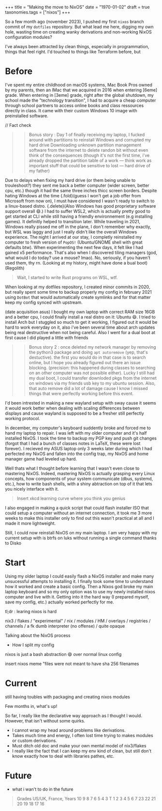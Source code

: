 +++
title = "Making the move to NixOS"
date = "1970-01-02"
draft = true
taxonomies.tags = ["nixos"]
+++

So a few month ago (november 2023), I pushed my first `nixos` branch commit of my `dotfiles` repository. But what lead me here, digging my own hole, wasting time on creating wanky derivations and non-working NixOS configuration modules?

<!-- more -->

I've always been attracted by clean things, especially in programmation, things that feel right. I'd touched to things like Terraform before, but 

# Before

I've spent my entire childhood on macOS systems, Mac Book Pros owned by my parents, then an IMac that we acquired in 2016 when entering [6eme] grade. When entering in [3eme] grade, right after the global shutdown, my school made the "technology transition", I had to acquire a cheap computer through school partners to access online books and class ressources directly in class. It came with their custom Windows 10 image with preinstalled software.

// Fact check
>> Bonus story : Day 1 of finally receiving my laptop, I fucked around with partitions to reinstall Windows and corrupted my hard drive
Downloading unknown partition management software from the internet to delete randon bit without even think of the consequences (though it's not the first time, i've already dropped the partition table of a work — think work as important stuff that could be sensitive to lost — hard drive of my father)

Due to delays when fixing my hard drive (or them being unable to trouleshoot?) they sent me back a better computer (wider screen, better cpu, etc.) though it had the same three inches thicc screen borders. Despite hating Windows at the time {.fold}(guess I won't get a job offer from Microsoft from now on), I must have considered I wasn't ready to switch to a linux-based distro. {.delete}(Also Windows has good proprietary software support overall :smile:.) I had to suffer WSL2, which is actually pretty good to get started at CLI while still having a friendly environnement (e.g installing games). It definitly helped to transition later.
While traveling in 2021, Windows really pissed me off in the plane, I don't remember why exactly, but WSL was laggy and just I really didn't like the overall Windows experience. The night I arrived at our stay, I completly reinstalled my computer to fresh version of `PopOS!` (Ubuntu/GNOME shell with great defaults btw). When experimenting the next few days, it felt like I had gained x5 performance. That's also when I discovered tiling managers (god, what would I do today? use a mouse? lmao). No, seriously, if you haven't used them, thy rn. (Looking at my history, might have done a bual boot) (Regolith)

> Wait, I started to write Rust programs on WSL, wtf.

When looking at my dotfiles repository, I created minor commits in 2020, but really spent some time to backup properly my config in february 2021 using `DotBot` that would automatically create symlinks and for that matter keep my config synced with upstream.

(date acquisition asus) I bought my own laptop with correct RAM size 16GB and a better cpu, I could finally install a real distro on it: Ubuntu :smile:. I tried to install Arch but I stuggled so much to get it working, I figured out it would be hard to work everyday on it, also i've been several time about arch updates being real destructive when not being careful. Also I went for a dual boot at first cause I did played a little with friends

>> Bonus story 2 : once deleted my network manager by removing the python3 package and doing `apt autoremove` (yep, that's destuctive). the first you would do in that case is to search online, but I hope you already figured out there an issue blocking. (precision: this happened during classes to searching on an other computer was not possible either). Lucky I still had my dual boot, I could transfer downloded pkgs from the internet on windows via my friends usb key to my ubuntu session. Also, that auto remove did a lot of damage cause I know I missed things that were perfectly working before this event.

I'd been intrested in making a new wayland setup with sway cause it seems it would work better when dealing with scaling differences between displays and cause wayland is supposed to be a fresher still perfectly working protocol.

In december, my computer's keyboard suddently broke and forced me to hand my laptop to repair. I was left with my older computer and it's half installed NixOS. I took the time to backup my PGP key and push git changes (forgot that I had a bunch of classes notes in LaTeX, these were lost forever). I recieved my ASUS laptop only 3 weeks later during which I had perfected my NixOS and fallen into the config trap, my NixOS and home manager game had leveled up hard.

Well thats what I thought before learning that I wasn't even close to mastering NixOS. Indeed, mastering NixOS is actually grasping every Linux concepts, how components of your system communicate (dbus, systemd, etc.), how to write bash shells, with a shiny abtraction on top of it that lets you nicely interface with it.

> Insert xkcd learning curve where you think you genius

I also engaged in making a quick script that could flash installer ISO that could setup a computer without an internet connection, it took me 3 more weeks to make this installer only to find out this wasn't practical at all and I made it more lightweight.

Still, I could now reinstall NixOS on my main laptop. I am very happy with my current setup with is btrfs on luks without running a single command thanks to Disko

# Start

Using my older laptop I could easily flash a NixOS installer and make many unsucessful attempts to installing it. I finally took some time to understand how it worked and create a basic config. Then a Nixos god broke my main laptop keyboard and so my only option was to use my newly installed nixos computer and live with it. Getting into it the hard way (I prepared myself, save my config, etc.) actually worked perfectly for me.

tl;dr : learing nixos is hard

nix3 / flakes / "experimental" / nix / modules / HM / overlays / registries / channels / a fk dumb interpreter (no offense) / quite opaque

Talking about the NixOS process
- How I split my config


nixos is just a bash abstraction :smile: over normal linux config

insert nixos meme "files were not meant to have sha 256 filenames

# Current 

still having toubles with packaging and creating nixos modules

Few months in, what's up!

So far, I really like the declarative way approach as I thought I would. However, that isn't without some quirks.
- I cannot wrap my head around problems like derivations.
- Takes much time and energy, I often lost time trying to makes modules or custom derivations.
- Must ditch old doc and make your own mental model of nix3/flakes
- I really like the fact that I can keep my env kind of clean, but still don't know exactly how to deal with libraries pathes, etc.

# Future

- what i wan't to do in the future

> Grades US/UK, France, Years
10   9    8    7    6    5    4    3 
T    1    2    3    4    5    6    7
23   22   21   20   19   18   17   16
